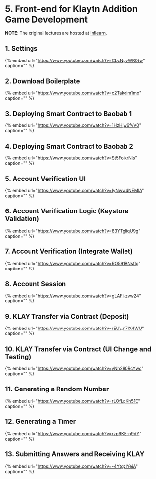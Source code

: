 # 5. Front-end for Klaytn Addition Game Development

**NOTE**: The original lectures are hosted at [Inflearn](https://www.inflearn.com/course/%ED%81%B4%EB%A0%88%EC%9D%B4%ED%8A%BC).

## 1. Settings

{% embed url="https://www.youtube.com/watch?v=CbzNpyWR0tw" caption="" %}

## 2. Download Boilerplate

{% embed url="https://www.youtube.com/watch?v=c2Takoim1mo" caption="" %}

## 3. Deploying Smart Contract to Baobab 1

{% embed url="https://www.youtube.com/watch?v=1HzHjw6fvV0" caption="" %}

## 4. Deploying Smart Contract to Baobab 2

{% embed url="https://www.youtube.com/watch?v=St5FoikrNls" caption="" %}

## 5. Account Verification UI

{% embed url="https://www.youtube.com/watch?v=IyNww4NEMlA" caption="" %}

## 6. Account Verification Logic \(Keystore Validation\)

{% embed url="https://www.youtube.com/watch?v=83YTgliqU9g" caption="" %}

## 7. Account Verification \(Integrate Wallet\)

{% embed url="https://www.youtube.com/watch?v=RO591BNsfIg" caption="" %}

## 8. Account Session

{% embed url="https://www.youtube.com/watch?v=gLAFi-zvw24" caption="" %}

## 9. KLAY Transfer via Contract \(Deposit\)

{% embed url="https://www.youtube.com/watch?v=rEU\_n7lX4WU" caption="" %}

## 10. KLAY Transfer via Contract \(UI Change and Testing\)

{% embed url="https://www.youtube.com/watch?v=yNh280RcYwc" caption="" %}

## 11. Generating a Random Number

{% embed url="https://www.youtube.com/watch?v=rLOfLpKh51E" caption="" %}

## 12. Generating a Timer

{% embed url="https://www.youtube.com/watch?v=rzp6KE-p9dY" caption="" %}

## 13. Submitting Answers and Receiving KLAY

{% embed url="https://www.youtube.com/watch?v=-4YtgzIYeiA" caption="" %}